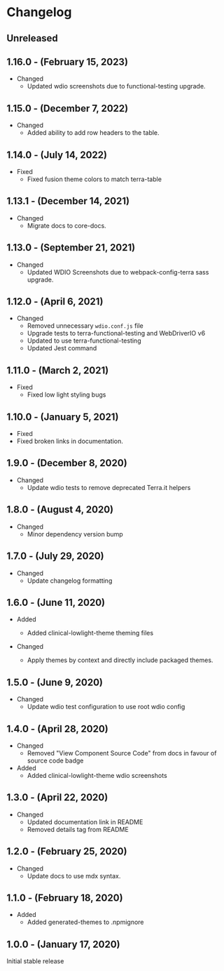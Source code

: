 # Changelog

## Unreleased

## 1.16.0 - (February 15, 2023)

* Changed
  * Updated wdio screenshots due to functional-testing upgrade.

## 1.15.0 - (December 7, 2022)

* Changed
  * Added ability to add row headers to the table.

## 1.14.0 - (July 14, 2022)

* Fixed
  * Fixed fusion theme colors to match terra-table

## 1.13.1 - (December 14, 2021)

* Changed
  * Migrate docs to core-docs.

## 1.13.0 - (September 21, 2021)

* Changed
  * Updated WDIO Screenshots due to webpack-config-terra sass upgrade.

## 1.12.0 - (April 6, 2021)

* Changed
  * Removed unnecessary `wdio.conf.js` file
  * Upgrade tests to terra-functional-testing and WebDriverIO v6
  * Updated to use terra-functional-testing
  * Updated Jest command

## 1.11.0 - (March 2, 2021)

* Fixed
  * Fixed low light styling bugs

## 1.10.0 - (January 5, 2021)

* Fixed
* Fixed broken links in documentation.

## 1.9.0 - (December 8, 2020)

* Changed
  * Update wdio tests to remove deprecated Terra.it helpers

## 1.8.0 - (August 4, 2020)

* Changed
  * Minor dependency version bump

## 1.7.0 - (July 29, 2020)

* Changed
  * Update changelog formatting

## 1.6.0 - (June 11, 2020)

* Added
  * Added clinical-lowlight-theme theming files

* Changed
  * Apply themes by context and directly include packaged themes.

## 1.5.0 - (June 9, 2020)

* Changed
  * Update wdio test configuration to use root wdio config

## 1.4.0 - (April 28, 2020)

* Changed
  * Removed "View Component Source Code" from docs in favour of source code badge
* Added
  * Added clinical-lowlight-theme wdio screenshots

## 1.3.0 - (April 22, 2020)

* Changed
  * Updated documentation link in README
  * Removed details tag from README

## 1.2.0 - (February 25, 2020)

* Changed
  * Update docs to use mdx syntax.

## 1.1.0 - (February 18, 2020)

* Added
  * Added generated-themes to .npmignore

## 1.0.0 - (January 17, 2020)

Initial stable release

